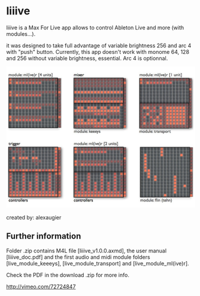 # liiive

liiive is a Max For Live app allows to control Ableton Live and more (with modules...).

it was designed to take full advantage of variable brightness 256 and arc 4 with "push" button.
Currently, this app doesn't work with monome 64, 128 and 256 without variable brightness, essential. Arc 4 is optionnal.

![](liiive_overview_images_7.1.jpg)

created by: alexaugier

## Further information

Folder .zip contains M4L file [liiive_v1.0.0.axmd], the user manual [liiive_doc.pdf] and the first audio and midi module folders [live_module_keeeys], [live_module_transport] and [live_module_ml(ive)r].

Check the PDF in the download .zip for more info.

http://vimeo.com/72724847